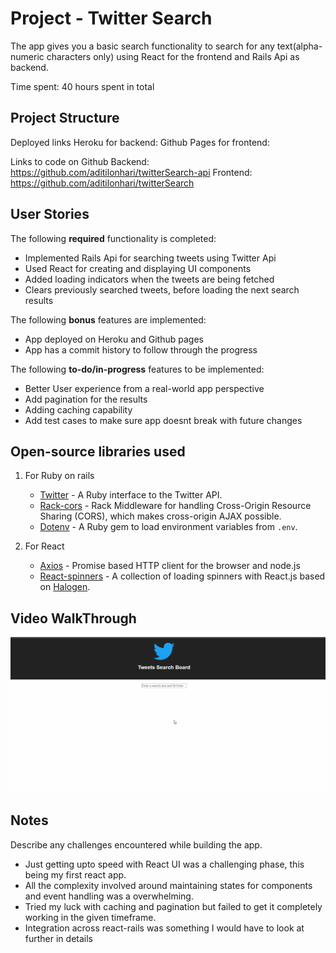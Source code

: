 # Project - Twitter Search

The app gives you a basic search functionality to search for any text(alpha-numeric characters only) using React for the frontend and Rails Api as backend.

Time spent: 40 hours spent in total

## Project Structure

Deployed links
Heroku for backend: 
Github Pages for frontend: 

Links to code on Github
Backend: https://github.com/aditilonhari/twitterSearch-api
Frontend: https://github.com/aditilonhari/twitterSearch

## User Stories

The following **required** functionality is completed:

* Implemented Rails Api for searching tweets using Twitter Api
* Used React for creating and displaying UI components
* Added loading indicators when the tweets are being fetched
* Clears previously searched tweets, before loading the next search results

The following **bonus** features are implemented:
* App deployed on Heroku and Github pages
* App has a commit history to follow through the progress 

The following **to-do/in-progress** features to be implemented:
* Better User experience from a real-world app perspective
* Add pagination for the results
* Adding caching capability
* Add test cases to make sure app doesnt break with future changes

## Open-source libraries used

1. For Ruby on rails
    - [Twitter](https://github.com/sferik/twitter) - A Ruby interface to the Twitter API. 
    - [Rack-cors](https://github.com/cyu/rack-cors) - Rack Middleware for handling Cross-Origin Resource Sharing (CORS), which makes cross-origin AJAX possible.
    - [Dotenv](https://github.com/bkeepers/dotenv) -  A Ruby gem to load environment variables from `.env`.

2. For React
    - [Axios](https://www.npmjs.com/package/axios) - Promise based HTTP client for the browser and node.js
    - [React-spinners](https://www.npmjs.com/package/react-spinners) - A collection of loading spinners with React.js based on [Halogen](https://github.com/yuanyan/halogen).

## Video WalkThrough

<img src='https://github.com/aditilonhari/twitterSearch/blob/master/TwitterSearch_react_app.gif' title='Video Walkthrough' width='' alt='Video Walkthrough' />


## Notes

Describe any challenges encountered while building the app.

- Just getting upto speed with React UI was a challenging phase, this being my first react app. 
- All the complexity involved around maintaining states for components and event handling was a overwhelming.
- Tried my luck with caching and pagination but failed to get it completely working in the given timeframe.
- Integration across react-rails was something I would have to look at further in details